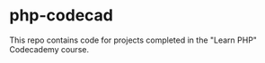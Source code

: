 # php-codecad

This repo contains code for projects completed in the "Learn PHP" Codecademy course.
